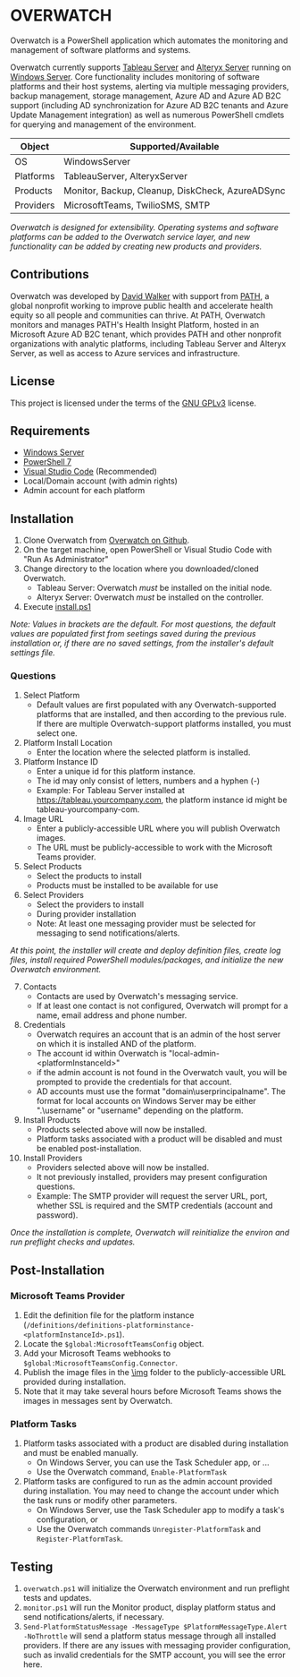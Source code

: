 # OVERWATCH
Overwatch is a PowerShell application which automates the monitoring and management of software platforms and systems. 

Overwatch currently supports [Tableau Server][] and [Alteryx Server][] running on [Windows Server][]. Core functionality includes monitoring of software platforms and their host systems, alerting via multiple messaging providers, backup management, storage management, Azure AD and Azure AD B2C support (including AD synchronization for Azure AD B2C tenants and Azure Update Management integration) as well as numerous PowerShell cmdlets for querying and management of the environment.

| Object | Supported/Available
|-|-
| OS | WindowsServer
| Platforms | TableauServer, AlteryxServer
| Products | Monitor, Backup, Cleanup, DiskCheck, AzureADSync
| Providers | MicrosoftTeams, TwilioSMS, SMTP

_Overwatch is designed for extensibility.  Operating systems and software platforms can be added to the Overwatch service layer, and new functionality can be added by creating new products and providers._

## Contributions

Overwatch was developed by [David Walker][] with support from [PATH][], a global nonprofit working to improve public health and accelerate health equity so all people and communities can thrive.  At PATH, Overwatch monitors and manages PATH's Health Insight Platform, hosted in an Microsoft Azure AD B2C tenant, which provides PATH and other nonprofit organizations with analytic platforms, including Tableau Server and Alteryx Server, as well as access to Azure services and infrastructure.

## License

This project is licensed under the terms of the [GNU GPLv3][] license.

## Requirements

- [Windows Server][]
- [PowerShell 7][]
- [Visual Studio Code][] (Recommended)
- Local/Domain account (with admin rights)
- Admin account for each platform

## Installation

1. Clone Overwatch from [Overwatch on Github][].
1. On the target machine, open PowerShell or Visual Studio Code with "Run As Administrator"
1. Change directory to the location where you downloaded/cloned Overwatch.
    * Tableau Server: Overwatch *must* be installed on the initial node.
    * Alteryx Server: Overwatch *must* be installed on the controller.
1. Execute [install.ps1][]

_Note: Values in brackets are the default.  For most questions, the default values are populated first from seetings saved during the previous installation or, if there are no saved settings, from the installer's default settings file._

### Questions

1. Select Platform
    - Default values are first populated with any Overwatch-supported platforms that are installed, and then according to the previous rule.  If there are multiple Overwatch-support platforms installed, you must select one.
1. Platform Install Location
    - Enter the location where the selected platform is installed.
1. Platform Instance ID
    - Enter a unique id for this platform instance.
    - The id may only consist of letters, numbers and a hyphen (-)
    - Example: For Tableau Server installed at https://tableau.yourcompany.com, the platform instance id might be tableau-yourcompany-com.
1. Image URL
    - Enter a publicly-accessible URL where you will publish Overwatch images.
    - The URL must be publicly-accessible to work with the Microsoft Teams provider.
1. Select Products
    - Select the products to install
    - Products must be installed to be available for use
1. Select Providers
    - Select the providers to install
    - During provider installation 
    - Note: At least one messaging provider must be selected for messaging to send notifications/alerts.

_At this point, the installer will create and deploy definition files, create log files, install required PowerShell modules/packages, and initialize the new Overwatch environment._

7. Contacts
    - Contacts are used by Overwatch's messaging service.
    - If at least one contact is not configured, Overwatch will prompt for a name, email address and phone number.
1. Credentials
    - Overwatch requires an account that is an admin of the host server on which it is installed AND of the platform.
    - The account id within Overwatch is "local-admin-\<platformInstanceId\>"
    - if the admin account is not found in the Overwatch vault, you will be prompted to provide the credentials for that account.
    - AD accounts must use the format "domain\userprincipalname".  The format for local accounts on Windows Server may be either ".\username" or "username" depending on the platform.
1. Install Products
    - Products selected above will now be installed.
    - Platform tasks associated with a product will be disabled and must be enabled post-installation.
1. Install Providers
    - Providers selected above will now be installed.
    - It not previously installed, providers may present configuration questions.
    - Example: The SMTP provider will request the server URL, port, whether SSL is required and the SMTP credentials (account and password).

_Once the installation is complete, Overwatch will reinitialize the environ and run preflight checks and updates._

## Post-Installation

### Microsoft Teams Provider

1. Edit the definition file for the platform instance (`/definitions/definitions-platforminstance-<platformInstanceId>.ps1`). 
1. Locate the `$global:MicrosoftTeamsConfig` object.
1. Add your Microsoft Teams webhooks to `$global:MicrosoftTeamsConfig.Connector`. 
1. Publish the image files in the [\img][] folder to the publicly-accessible URL provided during installation.
1. Note that it may take several hours before Microsoft Teams shows the images in messages sent by Overwatch.

### Platform Tasks

1. Platform tasks associated with a product are disabled during installation and must be enabled manually.
    - On Windows Server, you can use the Task Scheduler app, or ...
    - Use the Overwatch command, `Enable-PlatformTask`
1. Platform tasks are configured to run as the admin account provided during installation.  You may need to change the account under which the task runs or modify other parameters.  
    - On Windows Server, use the Task Scheduler app to modify a task's configuration, or 
    - Use the Overwatch commands `Unregister-PlatformTask` and `Register-PlatformTask`.


## Testing

1. `overwatch.ps1` will initialize the Overwatch environment and run preflight tests and updates.
2. `monitor.ps1` will run the Monitor product, display platform status and send notifications/alerts, if necessary.
3. `Send-PlatformStatusMessage -MessageType $PlatformMessageType.Alert -NoThrottle` will send a platform status message through all installed providers.  If there are any issues with messaging provider configuration, such as invalid credentials for the SMTP account, you will see the error here.
    
[Overwatch on Github]: https://github.com/dwalker3rd/Overwatch
[Microsoft Teams webhook]: https://docs.microsoft.com/en-us/microsoftteams/platform/webhooks-and-connectors/how-to/add-incoming-webhook
[PowerShell 7]: https://github.com/PowerShell/PowerShell
[Visual Studio Code]: https://code.visualstudio.com/
[Tableau Server]: https://www.tableau.com/
[Alteryx Server]: https://www.alteryx.com/
[Microsoft Teams]: https://www.microsoft.com/en-us/microsoft-365/microsoft-teams/group-chat-software
[Twilio SMS]: https://www.twilio.com/sms
[Windows Server]: https://www.microsoft.com/en-us/windows-server
[\img]: https://github.com/dwalker3rd/Overwatch/tree/main/img
[install.ps1]: https://github.com/dwalker3rd/Overwatch/blob/main/install.ps1
[PATH]: https://path.org
[David Walker]: https://www.linkedin.com/in/dwalker3rd/
[GNU GPLv3]: https://github.com/dwalker3rd/Overwatch/LICENSE
